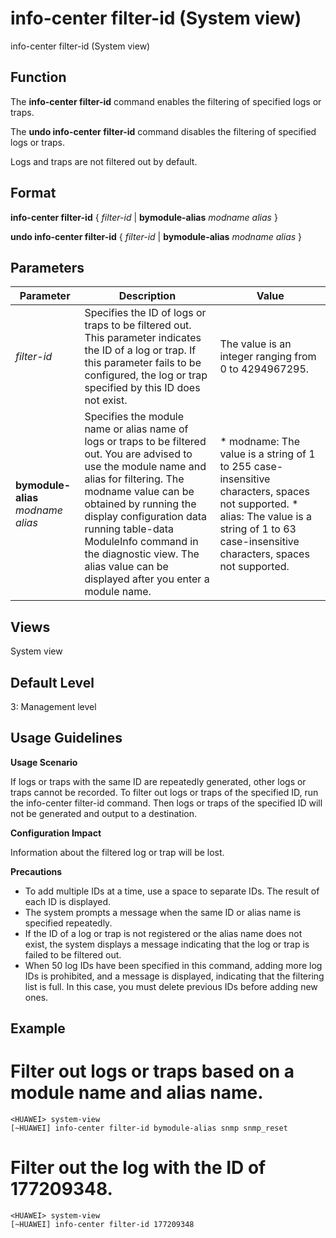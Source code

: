 info-center filter-id (System view)
===================================

info-center filter-id (System view)

Function
--------



The **info-center filter-id** command enables the filtering of specified logs or traps.

The **undo info-center filter-id** command disables the filtering of specified logs or traps.



Logs and traps are not filtered out by default.


Format
------

**info-center filter-id** { *filter-id* | **bymodule-alias** *modname* *alias* }

**undo info-center filter-id** { *filter-id* | **bymodule-alias** *modname* *alias* }


Parameters
----------

| Parameter | Description | Value |
| --- | --- | --- |
| *filter-id* | Specifies the ID of logs or traps to be filtered out. This parameter indicates the ID of a log or trap. If this parameter fails to be configured, the log or trap specified by this ID does not exist. | The value is an integer ranging from 0 to 4294967295. |
| **bymodule-alias** *modname* *alias* | Specifies the module name or alias name of logs or traps to be filtered out. You are advised to use the module name and alias for filtering. The modname value can be obtained by running the display configuration data running table-data ModuleInfo command in the diagnostic view. The alias value can be displayed after you enter a module name. | * modname: The value is a string of 1 to 255 case-insensitive characters, spaces not supported. * alias: The value is a string of 1 to 63 case-insensitive characters, spaces not supported. |



Views
-----

System view


Default Level
-------------

3: Management level


Usage Guidelines
----------------

**Usage Scenario**

If logs or traps with the same ID are repeatedly generated, other logs or traps cannot be recorded. To filter out logs or traps of the specified ID, run the info-center filter-id command. Then logs or traps of the specified ID will not be generated and output to a destination.

**Configuration Impact**



Information about the filtered log or trap will be lost.



**Precautions**

* To add multiple IDs at a time, use a space to separate IDs. The result of each ID is displayed.
* The system prompts a message when the same ID or alias name is specified repeatedly.
* If the ID of a log or trap is not registered or the alias name does not exist, the system displays a message indicating that the log or trap is failed to be filtered out.
* When 50 log IDs have been specified in this command, adding more log IDs is prohibited, and a message is displayed, indicating that the filtering list is full. In this case, you must delete previous IDs before adding new ones.


Example
-------

# Filter out logs or traps based on a module name and alias name.
```
<HUAWEI> system-view
[~HUAWEI] info-center filter-id bymodule-alias snmp snmp_reset

```

# Filter out the log with the ID of 177209348.
```
<HUAWEI> system-view
[~HUAWEI] info-center filter-id 177209348

```